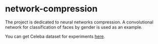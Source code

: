 # network-compression

The project is dedicated to neural networks compression. A convolutional network for classification of faces by gender is used as an example.

You can get Celeba dataset for experiments [here](https://www.kaggle.com/jessicali9530/celeba-dataset).
